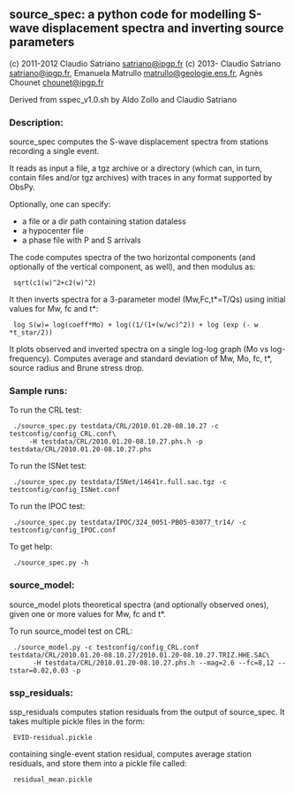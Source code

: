 ## source\_spec: a python code for modelling S-wave displacement spectra and inverting source parameters
(c) 2011-2012 Claudio Satriano <satriano@ipgp.fr>
(c) 2013-     Claudio Satriano <satriano@ipgp.fr>,
              Emanuela Matrullo <matrullo@geologie.ens.fr>,
              Agnès Chounet <chounet@ipgp.fr>

Derived from sspec_v1.0.sh by Aldo Zollo and Claudio Satriano

### Description:
source_spec computes the S-wave displacement spectra from stations recording a single event.

It reads as input a file, a tgz archive or a directory (which can, in turn, contain
files and/or tgz archives) with traces in any format supported by ObsPy.

Optionally, one can specify:
 - a file or a dir path containing station dataless
 - a hypocenter file
 - a phase file with P and S arrivals

The code computes spectra of the two horizontal components (and optionally of the vertical
component, as well), and then modulus as:

     sqrt(c1(w)^2+c2(w)^2)

It then inverts spectra for a 3-parameter model (Mw,Fc,t*=T/Qs) using initial
values for Mw, fc and t*:

     log S(w)= log(coeff*Mo) + log((1/(1+(w/wc)^2)) + log (exp (- w *t_star/2))

It plots observed and inverted spectra on a single log-log graph (Mo vs log-frequency).
Computes average and standard deviation of Mw, Mo, fc, t*, source radius and Brune stress drop.

### Sample runs:
To run the CRL test:

     ./source_spec.py testdata/CRL/2010.01.20-08.10.27 -c testconfig/config_CRL.conf\
         -H testdata/CRL/2010.01.20-08.10.27.phs.h -p testdata/CRL/2010.01.20-08.10.27.phs

To run the ISNet test:

     ./source_spec.py testdata/ISNet/14641r.full.sac.tgz -c testconfig/config_ISNet.conf

To run the IPOC test:

     ./source_spec.py testdata/IPOC/324_0051-PB05-03077_tr14/ -c testconfig/config_IPOC.conf

To get help:

     ./source_spec.py -h




### source\_model:
source\_model plots theoretical spectra (and optionally observed ones), given one or more
values for Mw, fc and t*.

To run source\_model test on CRL:

     ./source_model.py -c testconfig/config_CRL.conf testdata/CRL/2010.01.20-08.10.27/2010.01.20-08.10.27.TRIZ.HHE.SAC\
          -H testdata/CRL/2010.01.20-08.10.27.phs.h --mag=2.6 --fc=8,12 --tstar=0.02,0.03 -p


### ssp\_residuals:
ssp\_residuals computes station residuals from the output of source\_spec.
It takes multiple pickle files in the form:

     EVID-residual.pickle

containing single-event station residual, computes average station residuals, and store them into
a pickle file called:

     residual_mean.pickle
